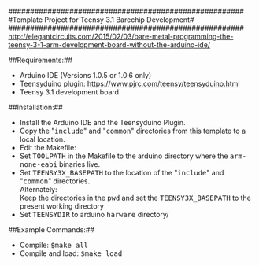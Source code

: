 ######################################################
#Template Project for Teensy 3.1 Barechip Development#
######################################################
http://elegantcircuits.com/2015/02/03/bare-metal-programming-the-teensy-3-1-arm-development-board-without-the-arduino-ide/

##Requirements:##
* Arduino IDE (Versions 1.0.5 or 1.0.6 only)
* Teensyduino plugin: https://www.pjrc.com/teensy/teensyduino.html
* Teensy 3.1 development board

##Installation:##
* Install the Arduino IDE and the Teensyduino Plugin. 
* Copy the "<TT>include</TT>" and "<TT>common</TT>" directories from this template to a local location. 
* Edit the Makefile: 
 * Set <TT>TOOLPATH</TT> in the Makefile to the arduino directory where the <TT>arm-none-eabi</TT> binaries live.
 * Set <TT>TEENSY3X_BASEPATH</TT> to the location of the "<TT>include</TT>" and "<TT>common</TT>" directories.   
       Alternately:    
       Keep the directories in the <TT>pwd</TT> and set the <TT>TEENSY3X_BASEPATH</TT> to the present working directory
 * Set <TT>TEENSYDIR</TT> to arduino <TT>harware</TT> directory/ 

##Example Commands:##
* Compile: <TT>$make all</TT>
* Compile and load: <TT>$make load</TT>
